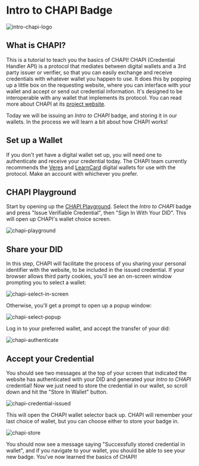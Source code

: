 # Intro to CHAPI Badge

![intro-chapi-logo](https://user-images.githubusercontent.com/20584379/235524136-0ee025bd-c476-4ce9-98b2-c679d1104ae3.jpg)

## What is CHAPI?

This is a tutorial to teach you the basics of CHAPI! CHAPI (Credential Handler API) is a protocol that mediates between digital wallets and a 3rd party issuer or verifier, so that you can easily exchange and receive credentials with whatever wallet you happen to use. It does this by popping up a little box on the requesting website, where you can interface with your wallet and accept or send out credential information. It's designed to be interoperable with any wallet that implements its protocol. You can read more about CHAPI at its [project website](https://chapi.io/).

Today we will be issuing an _Intro to CHAPI_ badge, and storing it in our wallets. In the process we will learn a bit about how CHAPI works!

## Set up a Wallet

If you don't yet have a digital wallet set up, you will need one to authenticate and receive your credential today. The CHAPI team currently recommends the [Veres](https://demo.vereswallet.dev/) and [LearnCard](https://learncard.app/login) digital wallets for use with the protocol. Make an account with whichever you prefer.

## CHAPI Playground

Start by opening up the [CHAPI Playground](https://playground.chapi.io/issuer). Select the _Intro to CHAPI_ badge and press "Issue Verifiable Credential", then "Sign In With Your DID". This will open up CHAPI's wallet choice screen.

![chapi-playground](https://user-images.githubusercontent.com/20584379/236932380-5f19bb79-9011-44d9-b62c-d0bdda23ed83.png)


## Share your DID

In this step, CHAPI will facilitate the process of you sharing your personal identifier with the website, to be included in the issued credential. If your browser allows third party cookies, you'll see an on-screen window prompting you to select a wallet:

![chapi-select-in-screen](https://user-images.githubusercontent.com/20584379/236928792-73312eaa-1672-42d2-a3e5-d77e112ba5cc.png)

Otherwise, you'll get a prompt to open up a popup window:

![chapi-select-popup](https://user-images.githubusercontent.com/20584379/236932433-ae17a8a2-fc18-4267-868b-71cfdbb2d809.png)


Log in to your preferred wallet, and accept the transfer of your did:

![chapi-authenticate](https://user-images.githubusercontent.com/20584379/236933900-ef7945e0-1f39-4ce2-8670-d60ca076ca53.png)


## Accept your Credential

You should see two messages at the top of your screen that indicated the website has authenticated with your DID and generated your _Intro to CHAPI_ credential! Now we just need to store the credential in our wallet, so scroll down and hit the "Store In Wallet" button.

![chapi-credential-issued](https://user-images.githubusercontent.com/20584379/236933972-f4df1b01-72d4-46ba-98a4-d696bb235401.png)

This will open the CHAPI wallet selector back up. CHAPI will remember your last choice of wallet, but you can choose either to store your badge in.

![chapi-store](https://user-images.githubusercontent.com/20584379/236934125-69f930c5-2722-4d4d-b68f-f5bdc5df829f.png)

You should now see a message saying "Successfully stored credential in wallet", and if you navigate to your wallet, you should be able to see your new badge. You've now learned the basics of CHAPI!
